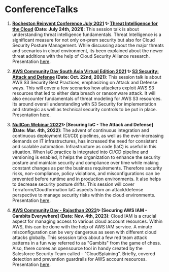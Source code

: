 # ConferenceTalks

1. **[Rocheston Reinvent Conference July 2021](https://reinvent.rocheston.com/schedule.html) :sparkles: [Threat Intelligence for the Cloud](https://www.youtube.com/watch?v=be16-_xbjdw) (Date: July 24th, 2021)**: This session talk is about understanding threat intelligence fundamentals. Threat Intelligence is a significant measure for not only on-prem security but also for Cloud Security Posture Management. While discussing about the major threats and scenarios in cloud environment, its been explained about the newer threat additions with the help of Cloud Security Alliance research. Presentation [here](https://github.com/ntnshrm87/ConnferenceTalks-NitinS/blob/main/Threat%20Intelligence%20for%20the%20Cloud.pdf).

2. **[AWS Community Day South Asia Virtual Edition 2021](https://communityday.awsug.asia/) :sparkles: [S3 Security: Attack and Defense](https://youtu.be/Q4Wkfo5BXyo?t=8974) (Date: Oct. 22nd, 2021)**: This session talk is about AWS S3 Security Best Practices, emphasizing on Attack and Defense ways. This will cover a few scenarios how attackers exploit AWS S3 resources that led to either data breach or ransomware attack. It will also encounter fundamentals of threat modeling for AWS S3 resources. Its around overall understanding with S3 Security for implementation and strategic as well as technical security controls to be put in place. Presentation [here](https://github.com/ntnshrm87/ConnferenceTalks-NitinS/blob/main/ACD2021%20-%20S3%20Security_%20Attack%20and%20Defense.pdf). 

3. **[NullCon Webinar 2022](https://nullcon.net/archive-download/webinars):sparkles: [Securing IaC - The Attack and Defense] (Date: Mar. 4th, 2022)**: The advent of continuous integration and continuous deployment (CI/CD) pipelines, as well as the ever-increasing demands on IT infrastructures, has increased the need for consistent and scalable automation. Infrastructure as code (IaC) is useful in this situation. When IaC practice is integrated into CI/CD pipeline and versioning is enabled, it helps the organization to enhance the security posture and maintain security and compliance over time while making constant changes as per the business requirements. Therefore security risks, non-compliance, policy violations, and misconfigurations can be prevented before runtime and in production environments. It also helps to decrease security posture drifts. 
This session will cover Terraform/Cloudformation IaC aspects from an attack/defense perspective to manage security risks within the cloud environments. Presentation [here](https://github.com/ntnshrm87/ConnferenceTalks-NitinS/blob/main/Securing%20IaC_%20The%20Attack%20and%20Defense.pdf).

4. **[AWS Community Day - Rajasthan 2023](https://awsugjaipur.in/):sparkles: [Securing AWS IAM - Gambits Everywhere] (Date: Nov. 4th, 2023)**: Cloud IAM is a crucial aspect for managing access to various cloud account resources. Within AWS, this can be done with the help of AWS IAM service. A minute misconfiguration can be very dangerous as seen with different cloud attacks globally. This sesssion talks about a few red team attack patterns in a fun way referred to as "Gambits" from the game of chess. Also, there comes an opensource tool in handy created by the Salesforce Security Team called - "CloudSplaining". Briefly, covered detection and prevention guardrails for AWS account resources.  Presentation [here](https://github.com/ntnshrm87/ConnferenceTalks-NitinS/blob/main/Nitin%20-%20ACDR2023.pdf).
